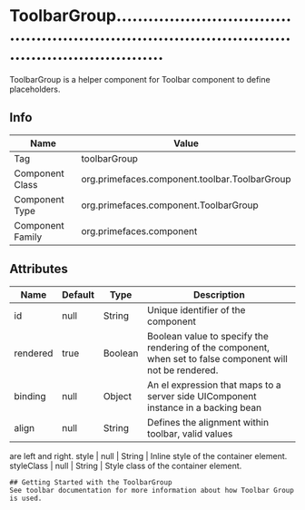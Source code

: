 # ToolbarGroup...................................................................................................................

ToolbarGroup is a helper component for Toolbar component to define placeholders.

## Info

| Name | Value |
| - | - |
| Tag | toolbarGroup
| Component Class | org.primefaces.component.toolbar.ToolbarGroup
| Component Type | org.primefaces.component.ToolbarGroup
| Component Family | org.primefaces.component |

## Attributes

| Name | Default | Type | Description | 
| --- | --- | --- | --- |
id | null | String | Unique identifier of the component
rendered | true | Boolean | Boolean value to specify the rendering of the component, when set to false component will not be rendered.
binding | null | Object | An el expression that maps to a server side UIComponent instance in a backing bean
align | null | String | Defines the alignment within toolbar, valid values
are left and right.
style | null | String | Inline style of the container element.
styleClass | null | String | Style class of the container element.
```
## Getting Started with the ToolbarGroup
See toolbar documentation for more information about how Toolbar Group is used.

